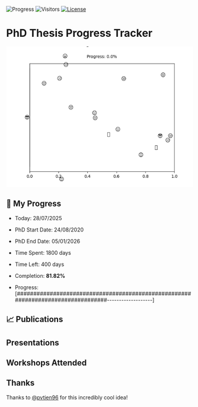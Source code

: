 ![Progress](https://img.shields.io/badge/Progress-81.82%25-57b65f?style=flat-square)
![Visitors](https://api.visitorbadge.io/api/combined?path=https%3A%2F%2Fgithub.com%2Fpvtien96%2FPhD_Thesis_Tracker&label=Views&labelColor=%2337d67a&countColor=%23ff8a65&style=flat-square)
[![License](https://img.shields.io/badge/License-Apache_2.0-blue.svg)](https://opensource.org/licenses/Apache-2.0)

# PhD Thesis Progress Tracker

<td style="width: 10%; padding: 10px; border: none;">
      <img src="progress.gif" alt="Progress" style="height: 10%">
</td>

## :calendar: My Progress

- Today: 28/07/2025
- PhD Start Date: 24/08/2020
- PhD End Date: 05/01/2026

- Time Spent: 1800 days
- Time Left: 400 days
- Completion: <b>81.82%</b>
- Progress: [#################################################################################-------------------]

## 📈 Publications

## Presentations

## Workshops Attended

## Thanks

Thanks to [@pvtien96](https://github.com/pvtien96) for this incredibly cool idea!
